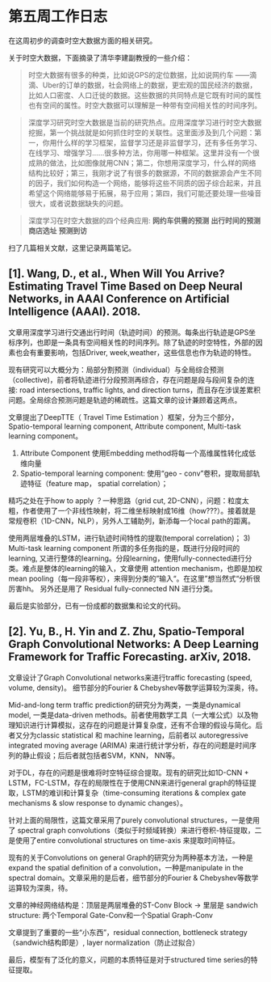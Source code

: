 # 第五周工作日志

在这周初步的调查时空大数据方面的相关研究。

关于时空大数据，下面摘录了清华李建副教授的一些介绍：
>时空大数据有很多的种类，比如说GPS的定位数据，比如说网约车 ——滴滴、Uber的订单的数据，社会网络上的数据，更宏观的国民经济的数据，比如人口密度、人口迁徙的数据。这些数据的共同特点是它既有时间的属性也有空间的属性。时空大数据可以理解是一种带有空间相关性的时间序列。

>深度学习研究时空大数据是当前的研究热点。应用深度学习进行时空大数据挖掘，第一个挑战就是如何抓住时空的关联性。这里面涉及到几个问题：第一，你用什么样的学习框架，监督学习还是非监督学习，还有多任务学习、在线学习、增强学习……很多种方法，你用哪一种框架。这里并没有一个很成熟的做法，比如图像就用CNN；第二，你想用深度学习，什么样的网络结构比较好；第三，我刚才说了有很多的数据源，不同的数据源会产生不同的因子，我们如何构造一个网络，能够将这些不同质的因子综合起来，并且希望这个网络能够易于拓展，易于应用；第四，我们可能还要处理一些噪音很大，或者说数据缺失的问题。

>深度学习在时空大数据的四个经典应用:
**网约车供需的预测**
**出行时间的预测**
**商店选址**
**预测到访**


扫了几篇相关文献，这里记录两篇笔记。

## [1].	Wang, D., et al., When Will You Arrive? Estimating Travel Time Based on Deep Neural Networks, in AAAI Conference on Artificial Intelligence (AAAI). 2018.
文章用深度学习进行交通出行时间（轨迹时间）的预测。每条出行轨迹是GPS坐标序列，也即是一条具有空间相关性的时间序列。除了轨迹的时空特性，外部的因素也会有重要影响，包括Driver, week,weather，这些信息也作为轨迹的特性。

现有研究可以大概分为：局部分割预测（individual）与全局综合预测（collective)，前者将轨迹进行分段预测再综合，存在问题是段与段间复杂的连接:  road intersections, traffic lights, and
direction turns，而且存在涉误差累积问题。全局综合预测问题是轨迹的稀疏性。这篇文章的设计兼顾着这两点。

文章提出了DeepTTE（ Travel Time Estimation ）框架，分为三个部分，Spatio-temporal learning component, Attribute component, Multi-task learning component。

1) Attribute Component
使用Embedding method将每一个高维属性转化成低维向量
2) Spatio-temporal learning component:
使用“geo - conv”卷积，提取局部轨迹特征（feature map， spatial correlation）；

精巧之处在于how to apply ？一种思路（grid cut, 2D-CNN），问题：粒度太粗，作者使用了一个非线性映射，将二维坐标映射成16维（how???）。接着就是常规卷积（1D-CNN，NLP），另外人工辅助列，新添每一个local path的距离。

使用两层堆叠的LSTM，进行轨迹时间特性的提取(temporal correlation)；
3) Multi-task learning component
所谓的多任务指的是，既进行分段时间的learning, 又进行整体的learning。分段learning，使用fully-connected进行分类。难点是整体的learning的输入，文章使用 attention mechanism，也即是加权mean pooling（每一段非等权），来得到分类的”输入“。在这里”想当然式“分析很厉害hh。
另外还是用了 Residual fully-connected NN 进行分类。

最后是实验部分，已有一份成都的数据集和论文的代码。

## [2].	Yu, B., H. Yin and Z. Zhu, Spatio-Temporal Graph Convolutional Networks: A Deep Learning Framework for Traffic Forecasting. arXiv, 2018.
文章设计了Graph Convolutional networks来进行traffic forecasting (speed, volume, density)。 细节部分的Fourier & Chebyshev等数学运算较为深奥，待。

Mid-and-long term traffic prediction的研究分为两类，一类是dynamical model, 一类是data-driven methods。前者使用数学工具（一大堆公式）以及物理知识进行计算模拟，这存在的问题是计算复杂度，还有不合理的假设与简化。后者又分为classic statistical 和 machine learning，后前者以 autoregressive integrated moving average (ARIMA) 来进行统计学分析，存在的问题是时间序列的静止假设；后后者就包括者SVM，KNN， NN等。

对于DL，存在的问题是很难将时空特征综合提取。现有的研究比如1D-CNN + LSTM，FC-LSTM，存在的局限性在于使用CNN来进行general graph的特征提取，LSTM的难训和计算复杂（time-consuming iterations & complex gate mechanisms & slow response to dynamic changes）。


针对上面的局限性，这篇文章采用了purely convolutional structures，一是使用了 spectral graph convolutions（类似于时频域转换）来进行卷积-特征提取，二是使用了entire convolutional structures on time-axis 来提取时间特征。

现有的关于Convolutions on general Graph的研究分为两种基本方法，一种是expand the spatial definition of a convolution，一种是manipulate in the spectral domain。文章采用的是后者，细节部分的Fourier & Chebyshev等数学运算较为深奥，待。 

文章的神经网络结构是：顶层是两层堆叠的ST-Conv Block -> 里层是 sandwich structure: 两个Temporal Gate-Conv和一个Spatial Graph-Conv


文章提到了重要的一些“小东西”，residual connection, bottleneck strategy（sandwich结构即是）, layer normalization（防止过拟合）

最后，模型有了泛化的意义，问题的本质特征是对于structured time series的特征提取。
